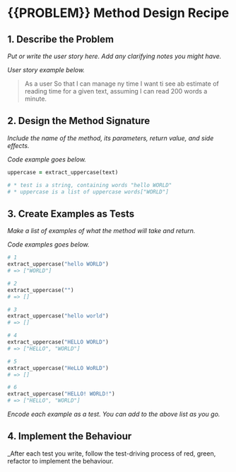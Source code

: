# {{PROBLEM}} Method Design Recipe


## 1. Describe the Problem

_Put or write the user story here. Add any clarifying notes you might have._

_User story example below._
> As a user
> So that I can manage ny time
> I want ti see ab estimate of reading time for a given text, assuming I can read
> 200 words a minute.



## 2. Design the Method Signature

_Include the name of the method, its parameters, return value, and side effects._

_Code example goes below._
```ruby
uppercase = extract_uppercase(text)

# * test is a string, containing words "hello WORLD"
# * uppercase is a list of uppercase words["WORLD"]
```


## 3. Create Examples as Tests

_Make a list of examples of what the method will take and return._

_Code examples goes below._
```ruby
# 1
extract_uppercase("hello WORLD")
# => ["WORLD"]

# 2
extract_uppercase("")
# => []

# 3
extract_uppercase("hello world")
# => []

# 4
extract_uppercase("HELLO WORLD")
# => ["HELLO", "WORLD"]

# 5
extract_uppercase("HeLLO WoRLD")
# => []

# 6
extract_uppercase("HELLO! WORLD!")
# => ["HELLO", "WORLD"]
```

_Encode each example as a test. You can add to the above list as you go._


## 4. Implement the Behaviour

_After each test you write, follow the test-driving process of red, green, refactor to implement the behaviour.
